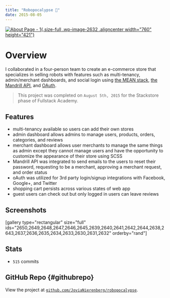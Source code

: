 ```yaml
---
title: "Robopocalypse 🤖"
date: 2015-08-05
---
```


[![About Page -
1](https://fvcproductions.files.wordpress.com/2015/08/robopocalypse4.png){.size-full
.wp-image-2632 .aligncenter width="760"
height="421"}](https://fvcproductions.files.wordpress.com/2015/08/robopocalypse4.png)

Overview
========

I collaborated in a four-person team to create an e-commerce store that
specializes in selling robots with features such as multi-tenancy,
admin/merchant dashboards, and social login using [the MEAN
stack](https://mean.io "MEAN stack"), [the Mandrill
API](https://mandrillapp.com/api/docs/ "Mandrill API"), and
[OAuth](https://oauth.net/ "OAuth").

> This project was completed on `August 5th, 2015` for the Stackstore
> phase of Fullstack Academy.

Features
--------

-   multi-tenancy available so users can add their own stores
-   admin dashboard allows admins to manage users, products, orders,
    categories, and reviews
-   merchant dashboard allows user merchants to manage the same things
    as admin except they cannot manage users and have the opportunity to
    customize the appearance of their store using SCSS
-   Mandrill API was integrated to send emails to the users to reset
    their password, requesting to be a merchant, approving a merchant
    request, and order status
-   oAuth was utilized for 3rd party login/signup integrations with
    Facebook, Google+, and Twitter
-   shopping cart persists across various states of web app
-   guest users can check out but only logged in users can leave reviews

Screenshots
-----------

\[gallery type="rectangular" size="full"
ids="2650,2649,2648,2647,2646,2645,2639,2640,2641,2642,2644,2638,2643,2637,2636,2635,2634,2633,2630,2631,2632"
orderby="rand"\]

Stats
-----

-   `515` commits

GitHub Repo {#githubrepo}
-----------

View the project at
[`github.com/JoviaNierenberg/robopocalypse`](https://github.com/JoviaNierenberg/robopocalypse "Robopocalypse").
